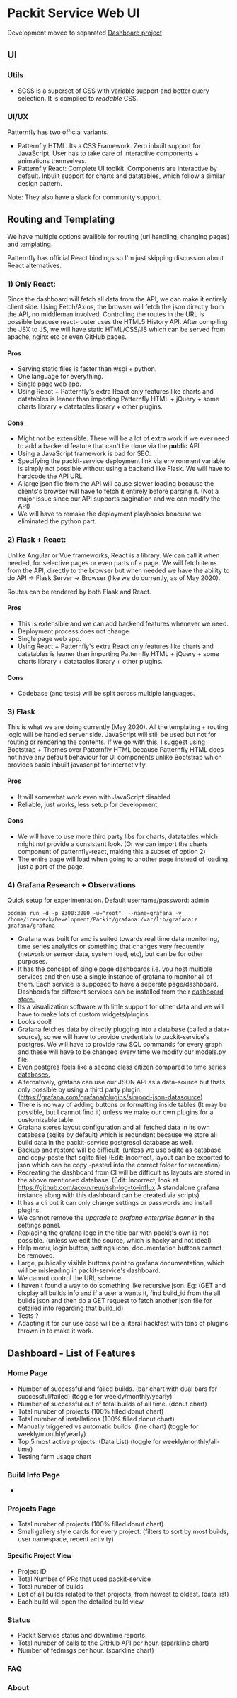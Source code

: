 # Packit Service Web UI
Development moved to separated [Dashboard project](https://github.com/packit-service/dashboard)


## UI

### Utils

* SCSS is a superset of CSS with variable support and better query selection. It is compiled to _readable_ CSS.

### UI/UX

Patternfly has two official variants.

* Patternfly HTML: Its a CSS Framework. Zero inbuilt support for JavaScript. User has to take care of interactive components + animations themselves.
* Patternfly React: Complete UI toolkit. Components are interactive by default. Inbuilt support for charts and datatables, which follow a similar design pattern.

Note: They also have a slack for community support.

## Routing and Templating

We have multiple options availible for routing (url handling, changing pages) and templating. 

Patternfly has official React bindings so I'm just skipping discussion about React alternatives.


### 1) Only React: 
Since the dashboard will fetch all data from the API, we can make it entirely client side. Using Fetch/Axios, the browser will fetch the json directly from the API, no middleman involved. Controlling the routes in the URL is possible beacuse react-router uses the HTML5 History API. After compiling the JSX to JS, we will have static HTML/CSS/JS which can be served from apache, nginx etc or even GitHub pages.

#### Pros
* Serving static files is faster than wsgi + python. 
* One language for everything.
* Single page web app.
* Using React + Patternfly's extra React only features like charts and datatables is leaner than importing Patternfly HTML + jQuery + some charts library + datatables library + other plugins.


#### Cons
* Might not be extensible. There will be a lot of extra work if we ever need to add a backend feature that can't be done via the **public** API
* Using a JavaScript framework is bad for SEO. 
* Specifying the packit-service deployment link via environment variable is simply not possible without using a backend like Flask. We will have to hardcode the API URL.
* A large json file from the API will cause slower loading because the clients's browser will have to fetch it entirely before parsing it. (Not a major issue since our API supports pagination and we can modify the API)
* We will have to remake the deployment playbooks beacuse we eliminated the python part.



### 2) Flask + React:
Unlike Angular or Vue frameworks, React is a library. We can call it when needed, for selective pages or even parts of a page. We will fetch items from the API, directly to the browser but when needed we have the ability to do API -> Flask Server -> Browser (like we do currently, as of May 2020).

Routes can be rendered by both Flask and React.

#### Pros
* This is extensible and we can add backend features whenever we need.
* Deployment process does not change.
* Single page web app.
* Using React + Patternfly's extra React only features like charts and datatables is leaner than importing Patternfly HTML + jQuery + some charts library + datatables library + other plugins.

#### Cons
* Codebase (and tests) will be split across multiple languages.


### 3) Flask
This is what we are doing currently (May 2020). All the templating + routing logic will be handled server side. JavaScript will still be used but not for routing or rendering the contents. If we go with this, I suggest using Bootstrap + Themes over Patternfly HTML because Patternfly HTML does not have any default behaviour for UI components unlike Bootstrap which provides basic inbuilt javascript for interactivity.

#### Pros
* It will somewhat work even with JavaScript disabled.
* Reliable, just works, less setup for development.

#### Cons
* We will have to use more third party libs for charts, datatables which might not provide a consistent look. (Or we can import the charts component of patternfly-react, making this a subset of option 2)
* The entire page will load when going to another page instead of loading just a part of the page.


### 4) Grafana Research + Observations 

Quick setup for experimentation. Default username/password: admin

```
podman run -d -p 8300:3000 -u="root"  --name=grafana -v /home/icewreck/Development/Packit/grafana:/var/lib/grafana:z grafana/grafana
```

* Grafana was built for and is suited towards real time data monitoring, time series analytics or something that changes very frequently (network or sensor data, system load, etc), but can be for other purposes.
* It has the concept of single page dashboards i.e. you host multiple services and then use a single instance of grafana to monitor all of them. Each service is supposed to have a seperate page/dashboard. Dashbords for different services can be installed from their [dashboard store.](https://grafana.com/grafana/dashboards?orderBy=name&direction=asc)
* Its a visualization software with little support for other data and we will have to make lots of custom widgets/plugins 
* Looks cool!
* Grafana fetches data by directly plugging into a database (called a data-source), so we will have to provide credentials to packit-service's postgres. We will have to provide raw SQL commands for every graph and these will have to be changed every time we modify our models.py file.
* Even postgres feels like a second class citizen compared to [time series databases.](https://grafana.com/docs/grafana/latest/getting-started/timeseries/)
* Alternatively, grafana can use our JSON API as a data-source but thats only possible by using a third party plugin. (https://grafana.com/grafana/plugins/simpod-json-datasource)
* There is no way of adding buttons or formatting inside tables (It may be possible, but I cannot find it) unless we make our own plugins for a customizable table. 
* Grafana stores layout configuration and all fetched data in its own database (sqlite by default) which is redundant because we store all build data in the packit-service postgresql database as well.
* Backup and restore will be difficult. (unless we use sqlite as database and copy-paste that sqlite file) (Edit: Incorrect, layout can be exported to json which can be copy -pasted into the correct folder for recreation)
* Recreating the dashboard from CI will be difficult as layouts are stored in the above mentioned database. (Edit: Incorrect, look at https://github.com/acouvreur/ssh-log-to-influx A standalone grafana instance along with this dashboard can be created via scripts)
* It has a cli but it can only change settings or passwords and install plugins.
* We cannot remove the _upgrade to grafana enterprise banner_ in the settings panel.
* Replacing the grafana logo in the title bar with packit's own is not possible. (unless we edit the source, which is hacky and not ideal)
* Help menu, login button, settings icon, documentation buttons cannot be removed.
* Large, publically visible buttons point to grafana documentation, which will be misleading in packit-service's dashboard.
* We cannot control the URL scheme.
* I haven't found a way to do something like recursive json.  Eg: (GET and display all builds info and if a user a wants it, find build_id from the all builds json and then do a GET request to fetch another json file for detailed info regarding that build_id)
* Tests ?
* Adapting it for our use case will be a literal hackfest with tons of plugins thrown in to make it work.



## Dashboard - List of Features

### Home Page

* Number of successful and failed builds. (bar chart with dual bars for successful/failed) (toggle for weekly/monthly/yearly)
* Number of successful out of total builds of all time. (donut chart)
* Total number of projects (100% filled donut chart)
* Total number of installations (100% filled donut chart)
* Manually triggered vs automatic builds. (line chart) (toggle for weekly/monthly/yearly)
* Top 5 most active projects. (Data List) (toggle for weekly/monthly/all-time)
* Testing farm usage chart

### Build Info Page

* 

### Projects Page

* Total number of projects (100% filled donut chart)
* Small gallery style cards for every project. (filters to sort by most builds, user namespace, recent activity)

#### Specific Project View

* Project ID
* Total Number of PRs that used packit-service
* Total number of builds
* List of all builds related to that projects, from newest to oldest. (data list)
* Each build will open the detailed build view

### Status

* Packit Service status and downtime reports.
* Total number of calls to the GitHub API per hour. (sparkline chart)
* Number of fedmsgs per hour. (sparkline chart)

### FAQ

### About
